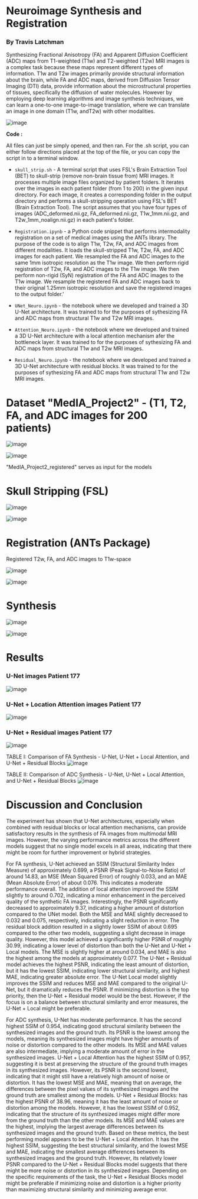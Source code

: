 # Neuroimage Synthesis and Registration

### By Travis Latchman


Synthesizing Fractional Anisotropy (FA) and Apparent Diffusion Coefficient (ADC) maps from T1-weighted (T1w) and T2-weighted (T2w)  MRI images is a complex task because these maps represent different types of information. T1w and T2w images primarily provide structural information about the brain, while FA and ADC maps, derived from Diffusion Tensor Imaging (DTI) data, provide information about the microstructural properties of tissues, specifically the diffusion of water molecules. However by employing deep learning algorithms and image synthesis techniques, we can learn a one-to-one image-to-image translation, where we can translate an image in one domain (T1w, andT2w) with other modalities.  

![image](https://github.com/travislatchman/Neuroimage-Registration-and-Synthesis/assets/32372013/8d7be78b-3627-40dc-981c-11b6fdc62893)  




**Code :**  

All files can just be simply opened, and then ran. For the .sh script, you can either follow directions placed at the top of the file, or you can copy the script in to a terminal window. 

* `skull_strip.sh` -   A terminal script that uses FSL's Brain Extraction Tool (BET) to skull-strip (remove non-brain tissue from) MRI images. It processes multiple image files organized by patient folders. It iterates over the images in each patient folder (from 1 to 200) in the given input directory. For each image, it creates a corresponding folder in the output directory and performs a skull-stripping operation using FSL's BET (Brain Extraction Tool). The script assumes that you have four types of images (ADC_deformed.nii.gz, FA_deformed.nii.gz, T1w_1mm.nii.gz, and T2w_1mm_noalign.nii.gz) in each patient's folder.

* `Registration.ipynb`  - a Python code snippet that performs intermodality registration on a set of medical images using the ANTs library. The purpose of the code is to align T1w, T2w, FA, and ADC images from different modalities. It loads the skull-stripped T1w, T2w, FA, and ADC images for each patient. We resampled the FA and ADC images to the same 1mm isotropic resolution as the T1w image. We then perform rigid registration of T2w, FA, and ADC images to the T1w image. We then perform non-rigid (SyN) registration of the FA and ADC images to the T1w image. We resample the registered FA and ADC images back to their original 1.25mm isotropic resolution and save the registered images to the output folder.'

* `UNet_Neuro.ipynb` - the notebook where we developed and trained a 3D U-Net architecture. It was trained to for the purposes of sythesizing FA and ADC maps from structural T1w and T2w MRI images. 
  
* `Attention_Neuro.ipynb` - the notebook where we developed and trained a 3D U-Net architecture with a local attention mechanism afer the bottleneck layer. It was trained to for the purposes of sythesizing FA and ADC maps from structural T1w and T2w MRI images. 

* `Residual_Neuro.ipynb` - the notebook where we developed and trained a 3D U-Net architecture with residual blocks. It was trained to for the purposes of sythesizing FA and ADC maps from structural T1w and T2w MRI images.


# Dataset "MedIA_Project2" -  (T1, T2, FA, and ADC images for 200 patients)  

![image](https://github.com/travislatchman/Neuroimage-Registration-and-Synthesis/assets/32372013/37679dfb-d8d9-44dd-b7b7-61880b9774cf)  

![image](https://github.com/travislatchman/Neuroimage-Registration-and-Synthesis/assets/32372013/25fc60b5-179e-4ae9-8bfc-4e3887998d54)  

"MedIA_Project2_registered" serves as input for the models


# Skull Stripping (FSL) 
![image](https://github.com/travislatchman/Neuroimage-Registration-and-Synthesis/assets/32372013/518e2563-f56e-42d2-8e64-1586d7c25bdf)

![image](https://github.com/travislatchman/Neuroimage-Registration-and-Synthesis/assets/32372013/24c4d4c6-0746-42e9-ad83-1157ed294bd6)


# Registration (ANTs Package)

Registered T2w, FA, and ADC images to T1w-space  

![image](https://github.com/travislatchman/Neuroimage-Registration-and-Synthesis/assets/32372013/ba001c12-627c-42de-b2fe-5ef639866680)

![image](https://github.com/travislatchman/Neuroimage-Registration-and-Synthesis/assets/32372013/47edac0b-3061-4dba-8a3b-4551070c8d6e)


# Synthesis

![image](https://github.com/travislatchman/Neuroimage-Registration-and-Synthesis/assets/32372013/83e71c39-380a-4260-a5a7-87aec34a9e1c)

![image](https://github.com/travislatchman/Neuroimage-Registration-and-Synthesis/assets/32372013/a59a3f37-9834-499a-b571-e5e7d880f2e2)
 


# Results  
### U-Net images Patient 177
![image](https://github.com/travislatchman/Neuroimage-Registration-and-Synthesis/assets/32372013/b4120637-dbf7-408a-83fb-912a4238bfd0)


### U-Net + Location Attention images Patient 177  
![image](https://github.com/travislatchman/Neuroimage-Registration-and-Synthesis/assets/32372013/c59a16c7-5a35-4737-bf74-ccdf05466e03)
 

### U-Net + Residual images Patient 177  
![image](https://github.com/travislatchman/Neuroimage-Registration-and-Synthesis/assets/32372013/6e447acd-f095-4fa3-a9aa-5092a37cd986)

  

TABLE I: Comparison of FA Synthesis - U-Net, U-Net + Local Attention, and U-Net + Residual Blocks
![image](https://github.com/travislatchman/Neuroimage-Registration-and-Synthesis/assets/32372013/632399a9-f883-4ec3-a580-3f7dbab266f6)


TABLE II: Comparison of ADC Synthesis - U-Net, U-Net + Local Attention, and U-Net + Residual Blocks
![image](https://github.com/travislatchman/Neuroimage-Registration-and-Synthesis/assets/32372013/be021db2-2aa2-4f5b-984c-15741a13f9d2)


# Discussion and Conclusion

The experiment has shown that U-Net architectures, especially when combined with residual blocks or local attention mechanisms, can provide satisfactory results in the synthesis of FA images from multimodal MRI images. However, the varying performance metrics across the different models suggest that no single model excels in all areas, indicating that there might be room for further improvement or hybrid strategies. 

For FA synthesis, U-Net achieved an SSIM (Structural
Similarity Index Measure) of approximately 0.699, a PSNR
(Peak Signal-to-Noise Ratio) of around 14.83, an MSE (Mean
Squared Error) of roughly 0.033, and an MAE (Mean Absolute
Error) of about 0.076. This indicates a moderate performance
overall. The addition of local attention improved the SSIM
slightly to around 0.702, indicating a minor enhancement in
the perceived quality of the synthetic FA images. Interestingly,
the PSNR significantly decreased to approximately 9.37, indicating a higher amount of distortion compared to the UNet model. Both the MSE and MAE slightly decreased to
0.032 and 0.075, respectively, indicating a slight reduction
in error. The residual block addition resulted in a slightly
lower SSIM of about 0.695 compared to the other two models,
suggesting a slight decrease in image quality. However, this
model achieved a significantly higher PSNR of roughly 30.99,
indicating a lower level of distortion than both the U-Net and
U-Net + Local models. The MSE is slightly higher at around
0.034, and MAE is also the highest among the models at
approximately 0.077. The U-Net + Residual model achieves
the highest PSNR, indicating the least amount of distortion, but
it has the lowest SSIM, indicating lower structural similarity,
and highest MAE, indicating greater absolute error. The U-Net Local model slightly improves the SSIM and reduces MSE
and MAE compared to the original U-Net, but it dramatically
reduces the PSNR. If minimizing distortion is the top priority,
then the U-Net + Residual model would be the best. However,
if the focus is on a balance between structural similarity and
error measures, the U-Net + Local might be preferable.  


For ADC synthesis, U-Net has moderate performance. It has
the second highest SSIM of 0.954, indicating good structural
similarity between the synthesized images and the ground
truth. Its PSNR is the lowest among the models, meaning its
synthesized images might have higher amounts of noise or
distortion compared to the other models. Its MSE and MAE
values are also intermediate, implying a moderate amount of
error in the synthesized images. U-Net + Local Attention has
the highest SSIM of 0.957, suggesting it is best at preserving
the structure of the ground truth images in its synthesized
images. However, its PSNR is the second lowest, indicating
that it might still have a relatively high amount of noise or distortion. It has the lowest MSE and MAE, meaning that
on average, the differences between the pixel values of its
synthesized images and the ground truth are smallest among
the models. U-Net + Residual Blocks: has the highest PSNR
of 38.96, meaning it has the least amount of noise or distortion
among the models. However, it has the lowest SSIM of 0.952,
indicating that the structure of its synthesized images might
differ more from the ground truth than the other models. Its
MSE and MAE values are the highest, implying the largest
average differences between its synthesized images and the
ground truth. Based on these metrics, the best performing
model appears to be the U-Net + Local Attention. It has the
highest SSIM, suggesting the best structural similarity, and
the lowest MSE and MAE, indicating the smallest average
differences between its synthesized images and the ground truth. However, its relatively lower PSNR compared to the
U-Net + Residual Blocks model suggests that there might be
more noise or distortion in its synthesized images. Depending
on the specific requirements of the task, the U-Net + Residual
Blocks model might be preferable if minimizing noise and
distortion is a higher priority than maximizing structural
similarity and minimizing average error.












